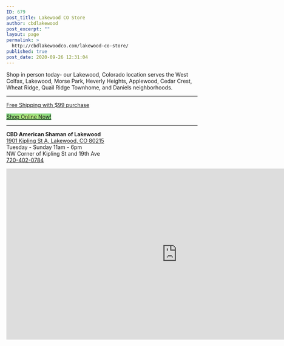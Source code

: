 ```yaml
---
ID: 679
post_title: Lakewood CO Store
author: cbdlakewood
post_excerpt: ""
layout: page
permalink: >
  http://cbdlakewoodco.com/lakewood-co-store/
published: true
post_date: 2020-09-26 12:31:04
---
```

<!-- wp:paragraph -->
<p>Shop in person today- our Lakewood, Colorado location serves the West Colfax, Lakewood, Morse Park, Heverly Heights, Applewood, Cedar Crest, Wheat Ridge, Quail Ridge Townhome, and Daniels neighborhoods.</p>
<!-- /wp:paragraph -->

<!-- wp:separator -->
<hr class="wp-block-separator"/>
<!-- /wp:separator -->

<!-- wp:paragraph {"align":"center"} -->
<p class="has-text-align-center"><a href="/shop-online-now/">Free Shipping with $99 purchase</a></p>
<!-- /wp:paragraph -->

<!-- wp:buttons {"align":"center"} -->
<div class="wp-block-buttons aligncenter"><!-- wp:button {"style":{"color":{"gradient":"radial-gradient(rgb(202,248,128) 0%,rgb(113,206,126) 100%)"}},"textColor":"black","className":"is-style-outline"} -->
<div class="wp-block-button is-style-outline"><a class="wp-block-button__link has-black-color has-text-color has-background" href="/shop-online-now/" style="background:radial-gradient(rgb(202,248,128) 0%,rgb(113,206,126) 100%)" rel="/shop-online-now/">Shop Online Now!</a></div>
<!-- /wp:button --></div>
<!-- /wp:buttons -->

<!-- wp:separator {"className":"is-style-wide"} -->
<hr class="wp-block-separator is-style-wide" id="locations"/>
<!-- /wp:separator -->

<!-- wp:paragraph -->
<p><strong>CBD American Shaman of Lakewood</strong> <br><a href="https://g.page/cbd-american-shaman-of-lakewood?share">1901 Kipling St A, Lakewood, CO 80215</a><br>Tuesday - Sunday 11am - 6pm <br>NW Corner of Kipling St and 19th Ave <br><a href="tel:+1-720-402-0784">720-402-0784</a></p>
<!-- /wp:paragraph -->

<!-- wp:html -->
<iframe src="https://www.google.com/maps/embed?pb=!1m14!1m8!1m3!1d12270.72557827713!2d-105.1100215!3d39.7468071!3m2!1i1024!2i768!4f13.1!3m3!1m2!1s0x0%3A0x507731f5b87c8da1!2sCBD%20American%20Shaman%20of%20Lakewood%20CO!5e0!3m2!1sen!2sus!4v1600966430298!5m2!1sen!2sus" width="900" height="450" frameborder="0" style="border:0;" allowfullscreen="" aria-hidden="false" tabindex="0"></iframe>
<!-- /wp:html -->